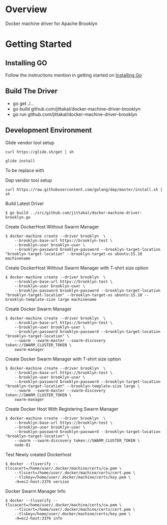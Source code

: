 Overview
========

Docker machine driver for Apache Brooklyn

Getting Started
===============

Installing GO
-------------

Follow the instructions mention in getting started on [Installing Go](https://golang.org/doc/)


Build The Driver
----------------
- go get ./...
- go build github.com/jittakal/docker-machine-driver-brooklyn
- go run github.com/jittakal/docker-machine-driver-brooklyn

Development Environment
-----------------------

Glide vendor tool setup

```
curl https://glide.sh/get | sh
```

```
glide install
```

To be replace with 

Dep vendor tool setup

```
curl https://raw.githubusercontent.com/golang/dep/master/install.sh | sh
```

Build Latest Driver
```
$ go build ../src/github.com/jittakal/docker-machine-driver-brooklyn.go
```

Create DockerHost Without Swarm Manager
```
$ docker-machine create --driver brooklyn  \
    --brooklyn-base-url https://brooklyn-test \
    --brooklyn-user brooklyn-user \
    --brooklyn-password brooklyn-password --brooklyn-target-location "brooklyn-target-location" --brooklyn-target-os ubuntu:15.10 machinename
```

Create DockerHost Without Swarm Manager with T-shirt size option
```
$ docker-machine create --driver brooklyn  \
    --brooklyn-base-url https://brooklyn-test \
    --brooklyn-user brooklyn-user \
    --brooklyn-password brooklyn-password --brooklyn-target-location "brooklyn-target-location" --brooklyn-target-os ubuntu:15.10 --brooklyn-template-size large machinename
```
    
Create Docker Swarm Manager
```
$ docker-machine create --driver brooklyn  \
    --brooklyn-base-url https://brooklyn-test \
    --brooklyn-user brooklyn-user \
    --brooklyn-password brooklyn-password --brooklyn-target-location "brooklyn-target-location" \ 
    --swarm --swarm-master --swarm-discovery token://SWARM_CLUSTER_TOKEN \    
    swarm-manager
```

Create Docker Swarm Manager with T-shirt size option
```
$ docker-machine create --driver brooklyn  \
    --brooklyn-base-url https://brooklyn-test \
    --brooklyn-user brooklyn-user \
    --brooklyn-password brooklyn-password --brooklyn-target-location "brooklyn-target-location" --brooklyn-template-size large \ 
    --swarm --swarm-master --swarm-discovery token://SWARM_CLUSTER_TOKEN \    
    swarm-manager
```
    
Create Docker Host With Registering Swarm Manager
```
$ docker-machine create --driver brooklyn  \
    --brooklyn-base-url https://brooklyn-test \
    --brooklyn-user brooklyn-user \
    --brooklyn-password brooklyn-password --brooklyn-target-location "brooklyn-target-location" \ 
    --swarm --swarm-discovery token://SWARM_CLUSTER_TOKEN \    
    node-01
```
    

Test Newly created Dockerhost
```
$ docker --tlsverify --tlscacert=/home/user/.docker/machine/certs/ca.pem \ 
    --tlscert=/home/user/.docker/machine/certs/cert.pem \
    --tlskey=/home/user/.docker/machine/certs/key.pem \
    -H=ec2-host:2376 version
```
    
Docker Swarm Manager Info
```
$ docker --tlsverify --tlscacert=/home/user/.docker/machine/certs/ca.pem \
    --tlscert=/home/user/.docker/machine/certs/cert.pem \
    --tlskey=/home/user/.docker/machine/certs/key.pem \
    -H=ec2-host:3376 info
```
